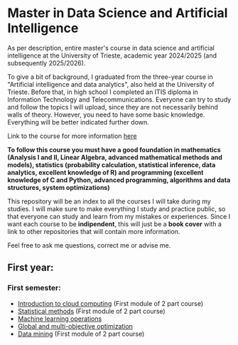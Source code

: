# Master in Data Science and Artificial Intelligence

As per description, entire master's course in data science and artificial intelligence at the University of Trieste, academic year 2024/2025 (and subsequently 2025/2026). 

To give a bit of background, I graduated from the three-year course in "Artificial intelligence and data analytics", also held at the University of Trieste. Before that, in high school I completed an ITIS diploma in Information Technology and Telecommunications. Everyone can try to study and follow the topics I will upload, since they are not necessarily behind walls of theory. However, you need to have some basic knowledge. Everything will be better indicated further down.

Link to the course for more information [here](https://dsai.units.it/)

**To follow this course you must have a good foundation in mathematics (Analysis I and II, Linear Algebra, advanced mathematical methods and models), statistics (probability calculation, statistical inference, data analytics, excellent knowledge of R) and programming (excellent knowledge of C and Python, advanced programming, algorithms and data structures, system optimizations)**

This repository will be an index to all the courses I will take during my studies. I will make sure to make everything I study and practice public, so that everyone can study and learn from my mistakes or experiences. 
Since I want each course to be **indipendent**, this will just be a **book cover** with a link to other repositories that will contain more information.

Feel free to ask me questions, correct me or advise me.

## First year: 

### First semester:

+ [Introduction to cloud computing](https://github.com/DottorBooom/Cloud-computing) (First module of 2 part course)
+ [Statistical methods](https://github.com/DottorBooom/Statistical-methods) (First module of 2 part course)
+ [Machine learning operations](https://github.com/DottorBooom/Machine-learning-operations)
+ [Global and multi-objective optimization](https://github.com/DottorBooom/Global-and-multi-objective-optimization)
+ [Data mining](https://github.com/DottorBooom/Data-mining) (First module of 2 part course)
